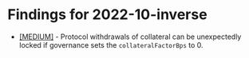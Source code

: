 # Findings for 2022-10-inverse 

- [[MEDIUM]]([MEDIUM]-1428405801/README.md) - Protocol withdrawals of collateral can be unexpectedly locked if governance sets the `collateralFactorBps` to 0.
